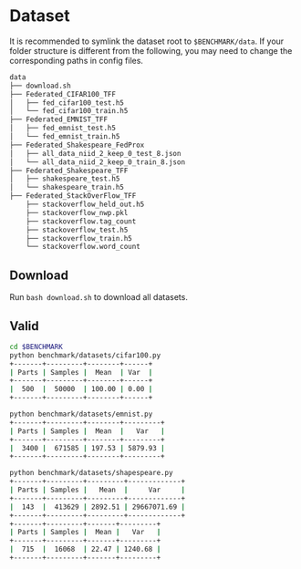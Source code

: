 # Dataset

It is recommended to symlink the dataset root to `$BENCHMARK/data`.
If your folder structure is different from the following, you may need to change the corresponding paths in config files.

```bash
data
├── download.sh
├── Federated_CIFAR100_TFF
│   ├── fed_cifar100_test.h5
│   └── fed_cifar100_train.h5
├── Federated_EMNIST_TFF
│   ├── fed_emnist_test.h5
│   └── fed_emnist_train.h5
├── Federated_Shakespeare_FedProx
│   ├── all_data_niid_2_keep_0_test_8.json
│   └── all_data_niid_2_keep_0_train_8.json
├── Federated_Shakespeare_TFF
│   ├── shakespeare_test.h5
│   └── shakespeare_train.h5
├── Federated_StackOverFlow_TFF
    ├── stackoverflow_held_out.h5
    ├── stackoverflow_nwp.pkl
    ├── stackoverflow.tag_count
    ├── stackoverflow_test.h5
    ├── stackoverflow_train.h5
    └── stackoverflow.word_count
```

## Download

Run `bash download.sh` to download all datasets.

## Valid

```bash
cd $BENCHMARK
python benchmark/datasets/cifar100.py
+-------+---------+--------+------+
| Parts | Samples |  Mean  | Var  |
+-------+---------+--------+------+
|  500  |  50000  | 100.00 | 0.00 |
+-------+---------+--------+------+

python benchmark/datasets/emnist.py
+-------+---------+--------+---------+
| Parts | Samples |  Mean  |   Var   |
+-------+---------+--------+---------+
|  3400 |  671585 | 197.53 | 5879.93 |
+-------+---------+--------+---------+

python benchmark/datasets/shapespeare.py
+-------+---------+---------+-------------+
| Parts | Samples |   Mean  |     Var     |
+-------+---------+---------+-------------+
|  143  |  413629 | 2892.51 | 29667071.69 |
+-------+---------+---------+-------------+
+-------+---------+-------+---------+
| Parts | Samples |  Mean |   Var   |
+-------+---------+-------+---------+
|  715  |  16068  | 22.47 | 1240.68 |
+-------+---------+-------+---------+
```
